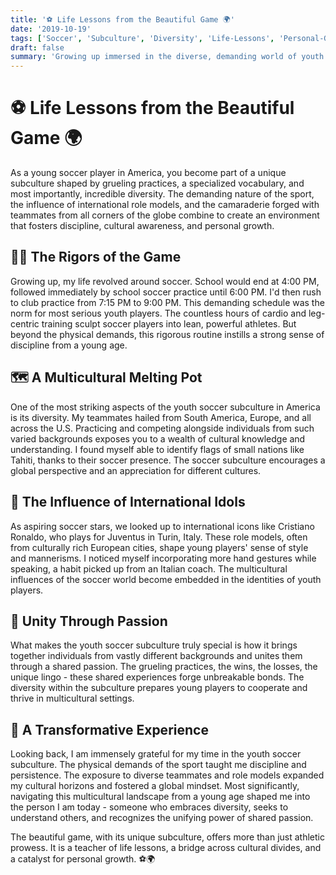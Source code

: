 ```yaml
---
title: '⚽ Life Lessons from the Beautiful Game 🌍'
date: '2019-10-19'
tags: ['Soccer', 'Subculture', 'Diversity', 'Life-Lessons', 'Personal-Growth']
draft: false
summary: 'Growing up immersed in the diverse, demanding world of youth soccer in America teaches invaluable lessons about hard work, cultural understanding, and personal growth.'
---
```


# ⚽ Life Lessons from the Beautiful Game 🌍

As a young soccer player in America, you become part of a unique subculture shaped by grueling practices, a specialized vocabulary, and most importantly, incredible diversity. The demanding nature of the sport, the influence of international role models, and the camaraderie forged with teammates from all corners of the globe combine to create an environment that fosters discipline, cultural awareness, and personal growth.

## 🏃‍♂️ The Rigors of the Game

Growing up, my life revolved around soccer. School would end at 4:00 PM, followed immediately by school soccer practice until 6:00 PM. I'd then rush to club practice from 7:15 PM to 9:00 PM. This demanding schedule was the norm for most serious youth players. The countless hours of cardio and leg-centric training sculpt soccer players into lean, powerful athletes. But beyond the physical demands, this rigorous routine instills a strong sense of discipline from a young age.

## 🗺️ A Multicultural Melting Pot

One of the most striking aspects of the youth soccer subculture in America is its diversity. My teammates hailed from South America, Europe, and all across the U.S. Practicing and competing alongside individuals from such varied backgrounds exposes you to a wealth of cultural knowledge and understanding. I found myself able to identify flags of small nations like Tahiti, thanks to their soccer presence. The soccer subculture encourages a global perspective and an appreciation for different cultures.

## 🌟 The Influence of International Idols

As aspiring soccer stars, we looked up to international icons like Cristiano Ronaldo, who plays for Juventus in Turin, Italy. These role models, often from culturally rich European cities, shape young players' sense of style and mannerisms. I noticed myself incorporating more hand gestures while speaking, a habit picked up from an Italian coach. The multicultural influences of the soccer world become embedded in the identities of youth players.

## 💪 Unity Through Passion

What makes the youth soccer subculture truly special is how it brings together individuals from vastly different backgrounds and unites them through a shared passion. The grueling practices, the wins, the losses, the unique lingo - these shared experiences forge unbreakable bonds. The diversity within the subculture prepares young players to cooperate and thrive in multicultural settings.

## 🙌 A Transformative Experience

Looking back, I am immensely grateful for my time in the youth soccer subculture. The physical demands of the sport taught me discipline and persistence. The exposure to diverse teammates and role models expanded my cultural horizons and fostered a global mindset. Most significantly, navigating this multicultural landscape from a young age shaped me into the person I am today - someone who embraces diversity, seeks to understand others, and recognizes the unifying power of shared passion.

The beautiful game, with its unique subculture, offers more than just athletic prowess. It is a teacher of life lessons, a bridge across cultural divides, and a catalyst for personal growth. ⚽🌍
